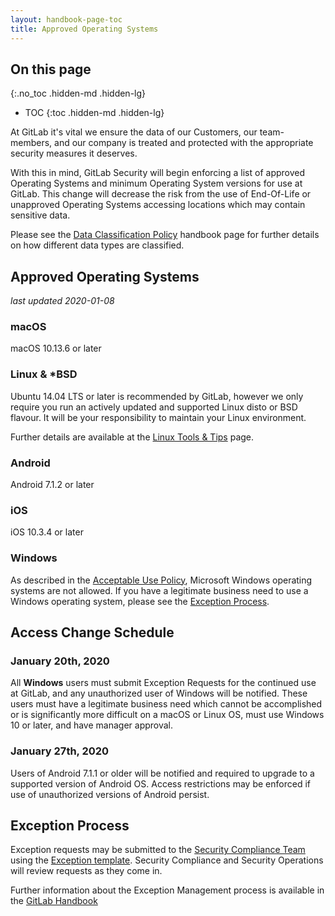 ```yaml
---
layout: handbook-page-toc
title: Approved Operating Systems
---
```


## On this page
{:.no_toc .hidden-md .hidden-lg}

- TOC
{:toc .hidden-md .hidden-lg}

At GitLab it's vital we ensure the data of our Customers, our team-members, and our company is treated and protected with the appropriate security measures it deserves.

With this in mind, GitLab Security will begin enforcing a list of approved Operating Systems and minimum Operating System versions for use at GitLab. This change will decrease the risk from the use of End-Of-Life or unapproved Operating Systems accessing locations which may contain sensitive data.

Please see the [Data Classification Policy](/handbook/engineering/security/data-classification-standard.html) handbook page for further details on how different data types are classified.

## Approved Operating Systems

_last updated 2020-01-08_

### macOS

macOS 10.13.6 or later

### Linux & *BSD

Ubuntu 14.04 LTS or later is recommended by GitLab, however we only require you run an actively updated and supported Linux disto or BSD flavour. It will be your responsibility to maintain your Linux environment.

Further details are available at the [Linux Tools & Tips](/handbook/tools-and-tips/linux/) page.

### Android

Android 7.1.2 or later

### iOS

iOS 10.3.4 or later

### Windows

As described in the [Acceptable Use Policy](/handbook/people-group/acceptable-use-policy/#unable-to-use-company-laptop), Microsoft Windows operating systems are not allowed. If you have a legitimate business need to use a Windows operating system, please see the [Exception Process](#exception-process).

## Access Change Schedule

### January 20th, 2020

All **Windows** users must submit Exception Requests for the continued use at GitLab, and any unauthorized user of Windows will be notified. These users must have a legitimate business need which cannot be accomplished or is significantly more difficult on a macOS or Linux OS, must use Windows 10 or later, and have manager approval.

### January 27th, 2020

Users of Android 7.1.1 or older will be notified and required to upgrade to a supported version of Android OS. Access restrictions may be enforced if use of unauthorized versions of Android persist.

## Exception Process

Exception requests may be submitted to the [Security Compliance Team](https://gitlab.com/gitlab-com/gl-security/security-assurance/sec-compliance/compliance/issues) using the [Exception template](https://gitlab.com/gitlab-com/gl-security/security-assurance/sec-compliance/compliance/blob/master/.gitlab/issue_templates/Exception%20Request.md). Security Compliance and Security Operations will review requests as they come in.

Further information about the Exception Management process is available in the [GitLab Handbook](/handbook/engineering/security/#information-security-policy-exception-management-process)
